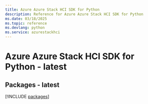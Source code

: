 ```yaml
---
title: Azure Azure Stack HCI SDK for Python
description: Reference for Azure Azure Stack HCI SDK for Python
ms.date: 03/18/2025
ms.topic: reference
ms.devlang: python
ms.service: azurestackhci
---
```

# Azure Azure Stack HCI SDK for Python - latest
## Packages - latest
[!INCLUDE [packages](azure-stack-hci-index.md)]